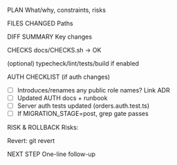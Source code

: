 PLAN
What/why, constraints, risks

FILES CHANGED
Paths

DIFF SUMMARY
Key changes

CHECKS
docs/CHECKS.sh → OK

(optional) typecheck/lint/tests/build if enabled

AUTH CHECKLIST (if auth changes)
- [ ] Introduces/renames any public role names? Link ADR
- [ ] Updated AUTH docs + runbook
- [ ] Server auth tests updated (orders.auth.test.ts)
- [ ] If MIGRATION_STAGE=post, grep gate passes

RISK & ROLLBACK
Risks:

Revert: git revert <commit-sha>

NEXT STEP
One-line follow-up
